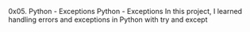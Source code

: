 0x05. Python - Exceptions
Python - Exceptions
In this project, I learned handling errors and exceptions in Python with try and except
